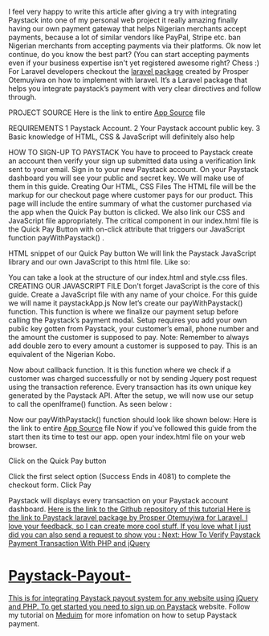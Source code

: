 
I feel very happy to write this article after giving a try with integrating Paystack into one of my personal web project it really amazing finally having our own payment gateway that helps Nigerian merchants accept payments, because a lot of similar vendors like PayPal, Stripe etc. ban Nigerian merchants from accepting payments via their platforms.
Ok now let continue, do you know the best part? (You can start accepting payments even if your business expertise isn't yet registered awesome right? Chess :)
For Laravel developers checkout the <a href=”#”>laravel package</a> created by Prosper Otemuyiwa on how to implement with laravel. It’s a Laravel package that helps you integrate paystack’s payment with very clear directives and follow through.

PROJECT SOURCE
Here is the link to entire <a href=”#”>App Source</a> file

REQUIREMENTS
1 Paystack Account.
2 Your Paystack account public key.
3 Basic knowledge of HTML, CSS & JavaScript will definitely also help

HOW TO SIGN-UP TO PAYSTACK
You have to proceed to Paystack create an account then verify your sign up submitted data using a verification link sent to your email. Sign in to your new Paystack account. On your Paystack dashboard you will see your public and secret key. We will make use of them in this guide.
Creating Our HTML, CSS Files
The HTML file will be the markup for our checkout page where customer pays for our product. This page will include the entire summary of what the customer purchased via the app when  the Quick Pay button is clicked. We also link our CSS and JavaScript file appropriately.
The critical component in our index.html file is the Quick Pay Button with on-click attribute that triggers our JavaScript function payWithPaystack() .
 
HTML snippet of our Quick Pay button
We will link the Paystack JavaScript library and our own JavaScript to this html file.
Like so:
 
You can take a look at the structure of our index.html and style.css files.
CREATING OUR JAVASCRIPT FILE
Don't forget JavaScript is the core of this guide. Create a JavaScript file with any name of your choice. For this guide we will name it paystackApp.js
Now let’s create our payWithPaystack() function. This function is where we finalize our payment setup before calling the Paystack’s payment modal.
Setup requires you add your own public key gotten from Paystack, your customer’s email, phone number and the amount the customer is supposed to pay.
Note: Remember to always add double zero to every amount a customer is supposed to pay. This is an equivalent of the Nigerian Kobo.
 
Now about callback function. It is this function where we check if a customer was charged successfully or not by sending Jquery post request using the transaction reference. Every transaction has its own unique key generated by the Paystack API.
After the setup, we will now use our setup to call the openIframe() function. As seen below :
 
Now our payWithPaystack() function should look like shown below:
 Here is the link to entire <a href=”#”>App Source</a> file
Now if you've followed this guide from the start then its time to test our app. open your index.html file on your web browser.
 
Click on the Quick Pay button
 
Click the first select option (Success Ends in 4081) to complete the checkout form.
Click Pay

Paystack will displays every transaction on your Paystack account dashboard.
<a href=”#”> Here is the link to the Github repository of this tutorial </a>
<a href=”#”> Here is the link to Paystack laravel package by Prosper Otemuyiwa for Laravel.
I love your feedback, so I can create more cool stuff.
If you love what I just did you can also send a request to show you :
Next: How To Verify Paystack Payment Transaction With PHP and jQuery


# Paystack-Payout-

This is for integrating Paystack payout system for any website using jQuery and PHP.
To get started you need to sign up on [Paystack](https://dashboard.paystack.com) website.
Follow my tutorial on [Meduim](https://medium.com/@akomzeejex/) for more infomation on how to setup Paystack payment.
